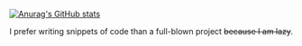 [![Anurag's GitHub stats](https://github-readme-stats.vercel.app/api?username=takase1121)](https://github.com/anuraghazra/github-readme-stats)

I prefer writing snippets of code than a full-blown project ~~because I am lazy~~.
